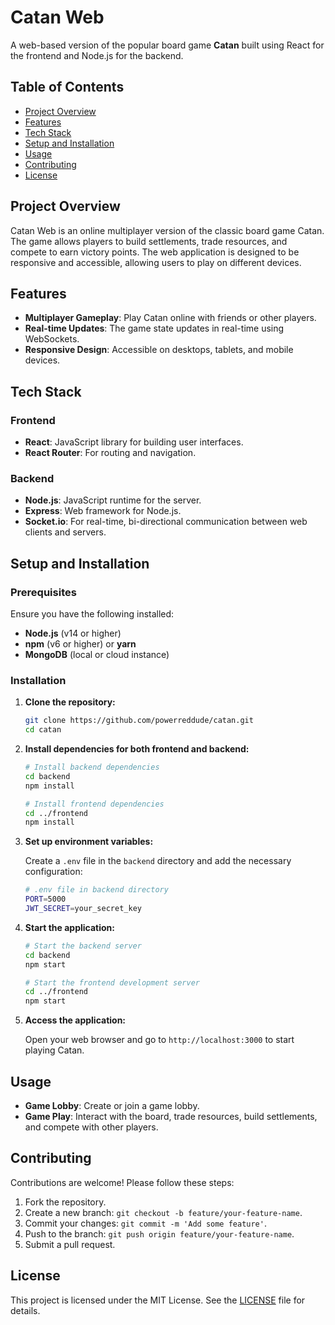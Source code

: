 # Catan Web

A web-based version of the popular board game **Catan** built using React for the frontend and Node.js for the backend.

## Table of Contents

- [Project Overview](#project-overview)
- [Features](#features)
- [Tech Stack](#tech-stack)
- [Setup and Installation](#setup-and-installation)
- [Usage](#usage)
- [Contributing](#contributing)
- [License](#license)

## Project Overview

Catan Web is an online multiplayer version of the classic board game Catan. The game allows players to build settlements, trade resources, and compete to earn victory points. The web application is designed to be responsive and accessible, allowing users to play on different devices.

## Features

- **Multiplayer Gameplay**: Play Catan online with friends or other players.
- **Real-time Updates**: The game state updates in real-time using WebSockets.
- **Responsive Design**: Accessible on desktops, tablets, and mobile devices.

## Tech Stack

### Frontend

- **React**: JavaScript library for building user interfaces.
- **React Router**: For routing and navigation.

### Backend

- **Node.js**: JavaScript runtime for the server.
- **Express**: Web framework for Node.js.
- **Socket.io**: For real-time, bi-directional communication between web clients and servers.

## Setup and Installation

### Prerequisites

Ensure you have the following installed:

- **Node.js** (v14 or higher)
- **npm** (v6 or higher) or **yarn**
- **MongoDB** (local or cloud instance)

### Installation

1. **Clone the repository:**

    ```bash
    git clone https://github.com/powerreddude/catan.git
    cd catan
    ```

2. **Install dependencies for both frontend and backend:**

    ```bash
    # Install backend dependencies
    cd backend
    npm install

    # Install frontend dependencies
    cd ../frontend
    npm install
    ```

3. **Set up environment variables:**

   Create a `.env` file in the `backend` directory and add the necessary configuration:

    ```bash
    # .env file in backend directory
    PORT=5000
    JWT_SECRET=your_secret_key
    ```

4. **Start the application:**

    ```bash
    # Start the backend server
    cd backend
    npm start

    # Start the frontend development server
    cd ../frontend
    npm start
    ```

5. **Access the application:**

   Open your web browser and go to `http://localhost:3000` to start playing Catan.

## Usage

- **Game Lobby**: Create or join a game lobby.
- **Game Play**: Interact with the board, trade resources, build settlements, and compete with other players.

## Contributing

Contributions are welcome! Please follow these steps:

1. Fork the repository.
2. Create a new branch: `git checkout -b feature/your-feature-name`.
3. Commit your changes: `git commit -m 'Add some feature'`.
4. Push to the branch: `git push origin feature/your-feature-name`.
5. Submit a pull request.

## License

This project is licensed under the MIT License. See the [LICENSE](LICENSE) file for details.
